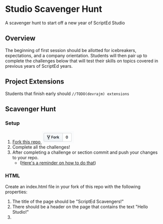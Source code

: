 # Studio Scavenger Hunt
A scavenger hunt to start off a new year of ScriptEd Studio

## Overview
The beginning of first session should be allotted for icebreakers, expectations, and a company orientation. Students will then pair up to complete the challenges below that will test their skills on topics covered in previous years of ScriptEd years.

## Project Extensions
Students that finish early should `//TODO(devrajm) extensions`

## Scavenger Hunt

### Setup

1. [Fork this repo ![fork](img/fork.png)](https://github.com/devm33/studio_scavenger_hunt/edit/master/README.md#fork-destination-box)
2. Complete all the challenges!
3. After completing a challenge or section commit and push your changes to your repo.
   - ([Here's a reminder on how to do that](https://readwrite.com/2013/10/02/github-for-beginners-part-2/))

### HTML

Create an index.html file in your fork of this repo with the following properties:

1. The title of the page should be "ScriptEd Scavengers!"
1. There should be a header on the page that contains the text "Hello Studio!"
1. 

